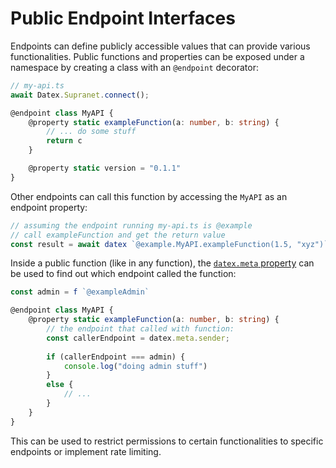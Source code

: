 # Public Endpoint Interfaces

Endpoints can define publicly accessible values that can provide various functionalities.
Public functions and properties can be exposed under a namespace by creating a class with an `@endpoint` decorator:

```ts
// my-api.ts
await Datex.Supranet.connect();

@endpoint class MyAPI {
	@property static exampleFunction(a: number, b: string) {
		// ... do some stuff
		return c
	}

	@property static version = "0.1.1"
}
```

Other endpoints can call this function by accessing the `MyAPI` as an endpoint property:

```ts
// assuming the endpoint running my-api.ts is @example
// call exampleFunction and get the return value
const result = await datex `@example.MyAPI.exampleFunction(1.5, "xyz")`
```

Inside a public function (like in any function), the [`datex.meta` property](./08%20The%20DATEX%20API.md) can be used
to find out which endpoint called the function:

```ts
const admin = f `@exampleAdmin`

@endpoint class MyAPI {
	@property static exampleFunction(a: number, b: string) {
		// the endpoint that called with function:
		const callerEndpoint = datex.meta.sender;
		
		if (callerEndpoint === admin) {
			console.log("doing admin stuff")
		}
		else {
			// ...
		}
	}
}
```

This can be used to restrict permissions to certain functionalities to specific endpoints or implement rate limiting.